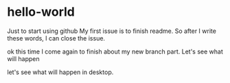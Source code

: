# hello-world
Just to start using github
My first issue is to finish readme. So after I write these words, I can close the issue.

ok this time I come again to finish about my new branch part. Let's see what will happen

let's see what will happen in desktop.
